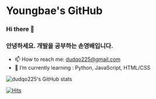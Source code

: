 # Youngbae's GitHub

### Hi there 👋
### 안녕하세요. 개발을 공부하는 손영배입니다.

- 📫 How to reach me: dudqo225@gmail.com
- 🌱 I’m currently learning : Python, JavaScript, HTML/CSS

<!--
**dudqo225/dudqo225** is a ✨ _special_ ✨ repository because its `README.md` (this file) appears on your GitHub profile.

Here are some ideas to get you started:

- 🔭 I’m currently working on ...
- 🌱 I’m currently learning ...
- 👯 I’m looking to collaborate on ...
- 🤔 I’m looking for help with ...
- 💬 Ask me about ...
- 😄 Pronouns: ...
- ⚡ Fun fact: ...
-->

![dudqo225's GitHub stats](https://github-readme-stats.vercel.app/api?username=dudqo225&show_icons=true&theme=vision-friendly-dark)

[![Hits](https://hits.seeyoufarm.com/api/count/incr/badge.svg?url=https%3A%2F%2Fgithub.com%2Fdudqo225&count_bg=%23FFB000&title_bg=%23555555&icon=&icon_color=%23E7E7E7&title=Hits&edge_flat=false)](https://hits.seeyoufarm.com)
